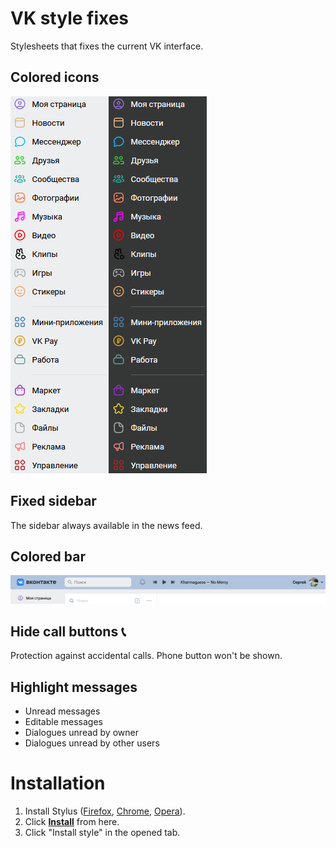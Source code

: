 # VK style fixes
Stylesheets that fixes the current VK interface.
## Colored icons
![Colored icons screenshot](Colored%20icons.png)
## Fixed sidebar
The sidebar always available in the news feed.
## Colored bar
![Colored bar screenshot](Colored%20bar.png)
## Hide call buttons 📞
Protection against accidental calls. Phone button won't be shown.
## Highlight messages
- Unread messages
- Editable messages
- Dialogues unread by owner
- Dialogues unread by other users
# Installation
1. Install Stylus ([Firefox](https://addons.mozilla.org/ru/firefox/addon/styl-us/), [Chrome](https://chrome.google.com/webstore/detail/stylus/clngdbkpkpeebahjckkjfobafhncgmne), [Opera](https://addons.opera.com/ru/extensions/details/stylus/)).
1. Click [**Install**](https://raw.githubusercontent.com/sergskokow/VK_style_fixes/master/vk.user.css) from here.
1. Click "Install style" in the opened tab.
